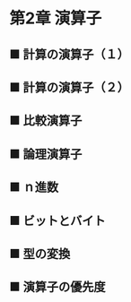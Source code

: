 # 第2章 演算子

## ■ 計算の演算子（１）
## ■ 計算の演算子（２）
## ■ 比較演算子
## ■ 論理演算子
## ■ ｎ進数
## ■ ビットとバイト
## ■ 型の変換
## ■ 演算子の優先度
